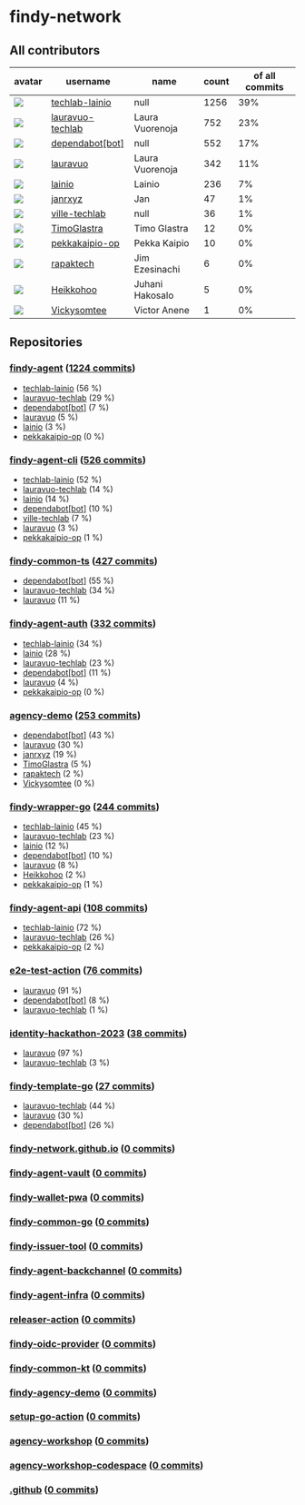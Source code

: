 
# findy-network

## All contributors

| avatar | username | name | count | of all commits |
|--------|----------|------|---------|---|
| ![](https://avatars.githubusercontent.com/u/48682716?s=35&v=4) | [techlab-lainio](https://github.com/techlab-lainio) | null | 1256 | 39%
| ![](https://avatars.githubusercontent.com/u/49157864?s=35&v=4) | [lauravuo-techlab](https://github.com/lauravuo-techlab) | Laura Vuorenoja | 752 | 23%
| ![](https://avatars.githubusercontent.com/u/49699333?s=35&v=4) | [dependabot[bot]](https://github.com/dependabot[bot]) | null | 552 | 17%
| ![](https://avatars.githubusercontent.com/u/29113682?s=35&v=4) | [lauravuo](https://github.com/lauravuo) | Laura Vuorenoja | 342 | 11%
| ![](https://avatars.githubusercontent.com/u/11439212?s=35&v=4) | [lainio](https://github.com/lainio) | Lainio | 236 | 7%
| ![](https://avatars.githubusercontent.com/u/60812202?s=35&v=4) | [janrxyz](https://github.com/janrxyz) | Jan | 47 | 1%
| ![](https://avatars.githubusercontent.com/u/59019416?s=35&v=4) | [ville-techlab](https://github.com/ville-techlab) | null | 36 | 1%
| ![](https://avatars.githubusercontent.com/u/23165168?s=35&v=4) | [TimoGlastra](https://github.com/TimoGlastra) | Timo Glastra | 12 | 0%
| ![](https://avatars.githubusercontent.com/u/49303661?s=35&v=4) | [pekkakaipio-op](https://github.com/pekkakaipio-op) | Pekka Kaipio | 10 | 0%
| ![](https://avatars.githubusercontent.com/u/54069719?s=35&v=4) | [rapaktech](https://github.com/rapaktech) | Jim Ezesinachi | 6 | 0%
| ![](https://avatars.githubusercontent.com/u/52442320?s=35&v=4) | [Heikkohoo](https://github.com/Heikkohoo) | Juhani Hakosalo | 5 | 0%
| ![](https://avatars.githubusercontent.com/u/62852943?s=35&v=4) | [Vickysomtee](https://github.com/Vickysomtee) | Victor Anene | 1 | 0%

## Repositories

### [findy-agent](https://github.com/findy-network/findy-agent) ([1224 commits](https://github.com/findy-network/findy-agent/graphs/contributors))

* [techlab-lainio](https://github.com/techlab-lainio) (56 %)
* [lauravuo-techlab](https://github.com/lauravuo-techlab) (29 %)
* [dependabot[bot]](https://github.com/dependabot[bot]) (7 %)
* [lauravuo](https://github.com/lauravuo) (5 %)
* [lainio](https://github.com/lainio) (3 %)
* [pekkakaipio-op](https://github.com/pekkakaipio-op) (0 %)
    
### [findy-agent-cli](https://github.com/findy-network/findy-agent-cli) ([526 commits](https://github.com/findy-network/findy-agent-cli/graphs/contributors))

* [techlab-lainio](https://github.com/techlab-lainio) (52 %)
* [lauravuo-techlab](https://github.com/lauravuo-techlab) (14 %)
* [lainio](https://github.com/lainio) (14 %)
* [dependabot[bot]](https://github.com/dependabot[bot]) (10 %)
* [ville-techlab](https://github.com/ville-techlab) (7 %)
* [lauravuo](https://github.com/lauravuo) (3 %)
* [pekkakaipio-op](https://github.com/pekkakaipio-op) (1 %)
    
### [findy-common-ts](https://github.com/findy-network/findy-common-ts) ([427 commits](https://github.com/findy-network/findy-common-ts/graphs/contributors))

* [dependabot[bot]](https://github.com/dependabot[bot]) (55 %)
* [lauravuo-techlab](https://github.com/lauravuo-techlab) (34 %)
* [lauravuo](https://github.com/lauravuo) (11 %)
    
### [findy-agent-auth](https://github.com/findy-network/findy-agent-auth) ([332 commits](https://github.com/findy-network/findy-agent-auth/graphs/contributors))

* [techlab-lainio](https://github.com/techlab-lainio) (34 %)
* [lainio](https://github.com/lainio) (28 %)
* [lauravuo-techlab](https://github.com/lauravuo-techlab) (23 %)
* [dependabot[bot]](https://github.com/dependabot[bot]) (11 %)
* [lauravuo](https://github.com/lauravuo) (4 %)
* [pekkakaipio-op](https://github.com/pekkakaipio-op) (0 %)
    
### [agency-demo](https://github.com/findy-network/agency-demo) ([253 commits](https://github.com/findy-network/agency-demo/graphs/contributors))

* [dependabot[bot]](https://github.com/dependabot[bot]) (43 %)
* [lauravuo](https://github.com/lauravuo) (30 %)
* [janrxyz](https://github.com/janrxyz) (19 %)
* [TimoGlastra](https://github.com/TimoGlastra) (5 %)
* [rapaktech](https://github.com/rapaktech) (2 %)
* [Vickysomtee](https://github.com/Vickysomtee) (0 %)
    
### [findy-wrapper-go](https://github.com/findy-network/findy-wrapper-go) ([244 commits](https://github.com/findy-network/findy-wrapper-go/graphs/contributors))

* [techlab-lainio](https://github.com/techlab-lainio) (45 %)
* [lauravuo-techlab](https://github.com/lauravuo-techlab) (23 %)
* [lainio](https://github.com/lainio) (12 %)
* [dependabot[bot]](https://github.com/dependabot[bot]) (10 %)
* [lauravuo](https://github.com/lauravuo) (8 %)
* [Heikkohoo](https://github.com/Heikkohoo) (2 %)
* [pekkakaipio-op](https://github.com/pekkakaipio-op) (1 %)
    
### [findy-agent-api](https://github.com/findy-network/findy-agent-api) ([108 commits](https://github.com/findy-network/findy-agent-api/graphs/contributors))

* [techlab-lainio](https://github.com/techlab-lainio) (72 %)
* [lauravuo-techlab](https://github.com/lauravuo-techlab) (26 %)
* [pekkakaipio-op](https://github.com/pekkakaipio-op) (2 %)
    
### [e2e-test-action](https://github.com/findy-network/e2e-test-action) ([76 commits](https://github.com/findy-network/e2e-test-action/graphs/contributors))

* [lauravuo](https://github.com/lauravuo) (91 %)
* [dependabot[bot]](https://github.com/dependabot[bot]) (8 %)
* [lauravuo-techlab](https://github.com/lauravuo-techlab) (1 %)
    
### [identity-hackathon-2023](https://github.com/findy-network/identity-hackathon-2023) ([38 commits](https://github.com/findy-network/identity-hackathon-2023/graphs/contributors))

* [lauravuo](https://github.com/lauravuo) (97 %)
* [lauravuo-techlab](https://github.com/lauravuo-techlab) (3 %)
    
### [findy-template-go](https://github.com/findy-network/findy-template-go) ([27 commits](https://github.com/findy-network/findy-template-go/graphs/contributors))

* [lauravuo-techlab](https://github.com/lauravuo-techlab) (44 %)
* [lauravuo](https://github.com/lauravuo) (30 %)
* [dependabot[bot]](https://github.com/dependabot[bot]) (26 %)
    
### [findy-network.github.io](https://github.com/findy-network/findy-network.github.io) ([0 commits](https://github.com/findy-network/findy-network.github.io/graphs/contributors))


    
### [findy-agent-vault](https://github.com/findy-network/findy-agent-vault) ([0 commits](https://github.com/findy-network/findy-agent-vault/graphs/contributors))


    
### [findy-wallet-pwa](https://github.com/findy-network/findy-wallet-pwa) ([0 commits](https://github.com/findy-network/findy-wallet-pwa/graphs/contributors))


    
### [findy-common-go](https://github.com/findy-network/findy-common-go) ([0 commits](https://github.com/findy-network/findy-common-go/graphs/contributors))


    
### [findy-issuer-tool](https://github.com/findy-network/findy-issuer-tool) ([0 commits](https://github.com/findy-network/findy-issuer-tool/graphs/contributors))


    
### [findy-agent-backchannel](https://github.com/findy-network/findy-agent-backchannel) ([0 commits](https://github.com/findy-network/findy-agent-backchannel/graphs/contributors))


    
### [findy-agent-infra](https://github.com/findy-network/findy-agent-infra) ([0 commits](https://github.com/findy-network/findy-agent-infra/graphs/contributors))


    
### [releaser-action](https://github.com/findy-network/releaser-action) ([0 commits](https://github.com/findy-network/releaser-action/graphs/contributors))


    
### [findy-oidc-provider](https://github.com/findy-network/findy-oidc-provider) ([0 commits](https://github.com/findy-network/findy-oidc-provider/graphs/contributors))


    
### [findy-common-kt](https://github.com/findy-network/findy-common-kt) ([0 commits](https://github.com/findy-network/findy-common-kt/graphs/contributors))


    
### [findy-agency-demo](https://github.com/findy-network/findy-agency-demo) ([0 commits](https://github.com/findy-network/findy-agency-demo/graphs/contributors))


    
### [setup-go-action](https://github.com/findy-network/setup-go-action) ([0 commits](https://github.com/findy-network/setup-go-action/graphs/contributors))


    
### [agency-workshop](https://github.com/findy-network/agency-workshop) ([0 commits](https://github.com/findy-network/agency-workshop/graphs/contributors))


    
### [agency-workshop-codespace](https://github.com/findy-network/agency-workshop-codespace) ([0 commits](https://github.com/findy-network/agency-workshop-codespace/graphs/contributors))


    
### [.github](https://github.com/findy-network/.github) ([0 commits](https://github.com/findy-network/.github/graphs/contributors))


    
    
